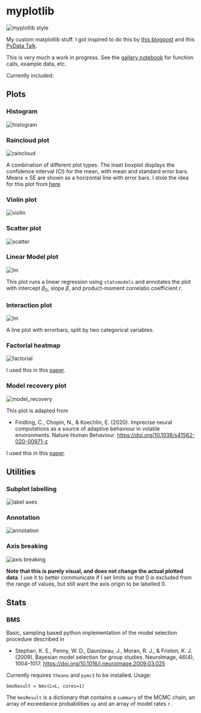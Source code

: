 # myplotlib

![myplotlib style](examples/combination.png)

My custom matplotlib stuff. I got inspired to do this by [this blogpost](https://colcarroll.github.io/yourplotlib/) and this [PyData Talk](https://www.youtube.com/watch?v=NV4Y75ZUDJA).

This is very much a work in progress. See the [gallery notebook](https://github.com/moltaire/myplotlib/blob/master/gallery.ipynb) for function calls, example data, etc.

Currently included:

## Plots

### Histogram

![histogram](examples/histogram.png)

### Raincloud plot

![raincloud](examples/raincloud.png)

A combination of different plot types. The inset boxplot displays the confidence interval (CI) for the mean, with mean and standard error bars. Means ± SE are shown as a horizontal line with error bars. I stole the idea for this plot from [here](https://doi.org/10.1017/S0033291722001593).

### Violin plot

![violin](examples/violin.png)

### Scatter plot

![scatter](examples/scatter.png)

### Linear Model plot

![lm](examples/lm.png)

This plot runs a linear regression using `statsmodels` and annotates the plot with intercept $\beta_0$, slope $\beta$, and product-moment correlatio coefficient $r$.

### Interaction plot

![lm](examples/interaction.png)

A line plot with errorbars, split by two categorical variables.

### Factorial heatmap

![factorial](examples/factorial_heatmap.png)

I used this in this [paper](https://journals.plos.org/ploscompbiol/article?id=10.1371/journal.pcbi.1010283).

### Model recovery plot

![model_recovery](examples/model_recovery.png)

This plot is adapted from

- Findling, C., Chopin, N., & Koechlin, E. (2020). Imprecise neural computations as a source of adaptive behaviour in volatile environments. Nature Human Behaviour. https://doi.org/10.1038/s41562-020-00971-z

I used this in this [paper](https://journals.plos.org/ploscompbiol/article?id=10.1371/journal.pcbi.1010283).

## Utilities

### Subplot labelling

![label axes](examples/labelAxes.png)

### Annotation

![annotation](examples/hTextLine.png)

### Axis breaking

![axis breaking](examples/breakAxes.png)

**Note that this is purely visual, and does not change the actual plotted data**. I use it to better communicate if I set limits so that 0 is excluded from the range of values, but still want the axis origin to be labelled 0.

## Stats

### BMS

Basic, sampling based python implementation of the model selection procedure described in

- Stephan, K. E., Penny, W. D., Daunizeau, J., Moran, R. J., & Friston, K. J. (2009). Bayesian model selection for group studies. NeuroImage, 46(4), 1004–1017. https://doi.org/10.1016/j.neuroimage.2009.03.025

Currently requires `theano` and `pymc3` to be installed. Usage:

`bmsResult = bms(L=L, cores=1)`

The `bmsResult` is a dictionary that contains a `summary` of the MCMC chain, an array of exceedance probabilities `xp` and an array of model rates `r`.
